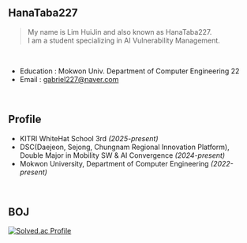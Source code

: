 ## HanaTaba227

> My name is Lim HuiJin and also known as HanaTaba227.  
> I am a student specializing in AI Vulnerability Management.

<br/>

- Education : Mokwon Univ. Department of Computer Engineering 22
- Email : gabriel227@naver.com
  
<br/>

## Profile

- KITRI WhiteHat School 3rd *(2025-present)*
- DSC(Daejeon, Sejong, Chungnam Regional Innovation Platform),  
   Double Major in Mobility SW & AI Convergence *(2024-present)*
- Mokwon University, Department of Computer Engineering *(2022-present)*

<br/>

## BOJ

[![Solved.ac Profile](http://mazassumnida.wtf/api/v2/generate_badge?boj=gabriel227)](https://solved.ac/gabriel227)
